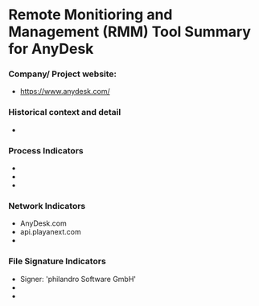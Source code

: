 # Remote Monitioring and Management (RMM) Tool Summary for AnyDesk

### Company/ Project website:
- https://www.anydesk.com/

### Historical context and detail
- 

### Process Indicators
- 
- 
- 

### Network Indicators
- AnyDesk.com
- api.playanext.com
-

### File Signature Indicators
- Signer: 'philandro Software GmbH' 
-
-
